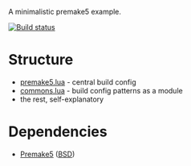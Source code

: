 A minimalistic premake5 example.

[![Build status](https://ci.appveyor.com/api/projects/status/8a3ngdxxbt9qbbsn?svg=true)](https://ci.appveyor.com/project/d-led/premake5-example)

Structure
=========

- [premake5.lua](premake5.lua) - central build config
- [commons.lua](commons.lua) - build config patterns as a module
- the rest, self-explanatory


Dependencies
============

- [Premake5](https://premake.github.io/download.html) ([BSD](https://github.com/premake/premake-core/blob/master/LICENSE.txt))

